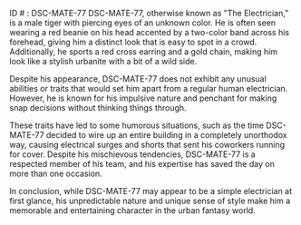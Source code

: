 ID # : DSC-MATE-77
DSC-MATE-77, otherwise known as "The Electrician," is a male tiger with piercing eyes of an unknown color. He is often seen wearing a red beanie on his head accented by a two-color band across his forehead, giving him a distinct look that is easy to spot in a crowd. Additionally, he sports a red cross earring and a gold chain, making him look like a stylish urbanite with a bit of a wild side.

Despite his appearance, DSC-MATE-77 does not exhibit any unusual abilities or traits that would set him apart from a regular human electrician. However, he is known for his impulsive nature and penchant for making snap decisions without thinking things through.

These traits have led to some humorous situations, such as the time DSC-MATE-77 decided to wire up an entire building in a completely unorthodox way, causing electrical surges and shorts that sent his coworkers running for cover. Despite his mischievous tendencies, DSC-MATE-77 is a respected member of his team, and his expertise has saved the day on more than one occasion.

In conclusion, while DSC-MATE-77 may appear to be a simple electrician at first glance, his unpredictable nature and unique sense of style make him a memorable and entertaining character in the urban fantasy world.